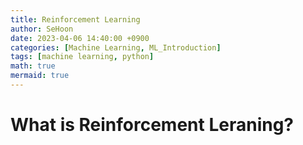 ```yaml
---
title: Reinforcement Learning
author: SeHoon
date: 2023-04-06 14:40:00 +0900
categories: [Machine Learning, ML_Introduction]
tags: [machine learning, python]
math: true
mermaid: true
---
```


# What is Reinforcement Leraning?
